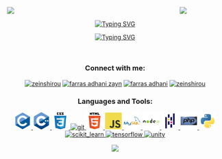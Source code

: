 <img align="left" width="20%" src="[![image](https://user-images.githubusercontent.com/112927321/189669958-bbde5188-616c-4c01-91d8-f02e90efa409.png)](https://c.tenor.com/2uuLhWVyTvwAAAAC/elysia.gif)">
<img align="right" width="20%" src="[[https://c.tenor.com/TN87_Wr7ZewAAAAd/honkai-elysia.gif](https://tenor.com/bWFvV.gif)](https://c.tenor.com/2uuLhWVyTvwAAAAC/elysia.gif)">

<br>
<p align="center">
  <a href="https://git.io/typing-svg"
     ><img src="https://readme-typing-svg.herokuapp.com?font=Fira+Code&pause=2000&color=73F7C9&center=true&width=435&lines=%F0%9F%90%B1%E2%80%8D%F0%9F%91%A4+Zen+%F0%9F%90%B1%E2%80%8D%F0%9F%91%A4;%F0%9F%90%B1%E2%80%8D%F0%9F%8F%8D+Zeinshirou+%F0%9F%90%B1%E2%80%8D%F0%9F%8F%8D" alt="Typing SVG" />
  </a>
</p>
<p align="center">
  <a href="https://git.io/typing-svg">
  <img src="https://readme-typing-svg.herokuapp.com?font=Fira+Code&duration=2000&pause=1000&color=73F7C9&center=true&width=435&lines=%F0%9F%91%8B+Welcome++%7C++%E3%81%84%E3%82%89%E3%81%A3%E3%81%97%E3%82%83%E3%81%84%E3%81%BE%E3%81%9B%E3%83%BC+%F0%9F%91%8B;%F0%9F%91%A8%E2%80%8D%F0%9F%92%BB+My+Name+Is+Zen+%F0%9F%91%A8%E2%80%8D%F0%9F%92%BB;%F0%9F%91%80+Have+A+Look+%F0%9F%91%80;%F0%9F%98%8A+And+Have+A+Nice+Day+%F0%9F%98%8A" alt="Typing SVG" />
  </a>
</p>
</br>

<h3 align="center">Connect with me:</h3>
<p align="center">
  <a href="https://twitter.com/zeinshirou" target="blank"><img align="center" src="https://raw.githubusercontent.com/rahuldkjain/github-profile-readme-generator/master/src/images/icons/Social/twitter.svg" alt="zeinshirou" height="30" width="40" /></a>
  <a href="https://linkedin.com/in/farras adhani zayn" target="blank"><img align="center" src="https://raw.githubusercontent.com/rahuldkjain/github-profile-readme-generator/master/src/images/icons/Social/linked-in-alt.svg" alt="farras adhani zayn" height="30" width="40" /></a>
  <a href="https://stackoverflow.com/users/farras adhani" target="blank"><img align="center" src="https://raw.githubusercontent.com/rahuldkjain/github-profile-readme-generator/master/src/images/icons/Social/stack-overflow.svg" alt="farras adhani" height="30" width="40" /></a>
  <a href="https://instagram.com/zeinshirou" target="blank"><img align="center" src="https://raw.githubusercontent.com/rahuldkjain/github-profile-readme-generator/master/src/images/icons/Social/instagram.svg" alt="zeinshirou" height="30" width="40" /></a>
</p>

<h3 align="center">Languages and Tools:</h3>
<p align="center"> <a href="https://www.cprogramming.com/" target="_blank" rel="noreferrer"> <img src="https://raw.githubusercontent.com/devicons/devicon/master/icons/c/c-original.svg" alt="c" width="40" height="40"/> </a> <a href="https://www.w3schools.com/cpp/" target="_blank" rel="noreferrer"> <img src="https://raw.githubusercontent.com/devicons/devicon/master/icons/cplusplus/cplusplus-original.svg" alt="cplusplus" width="40" height="40"/> </a> <a href="https://www.w3schools.com/css/" target="_blank" rel="noreferrer"> <img src="https://raw.githubusercontent.com/devicons/devicon/master/icons/css3/css3-original-wordmark.svg" alt="css3" width="40" height="40"/> </a> <a href="https://git-scm.com/" target="_blank" rel="noreferrer"> <img src="https://www.vectorlogo.zone/logos/git-scm/git-scm-icon.svg" alt="git" width="40" height="40"/> </a> <a href="https://www.w3.org/html/" target="_blank" rel="noreferrer"> <img src="https://raw.githubusercontent.com/devicons/devicon/master/icons/html5/html5-original-wordmark.svg" alt="html5" width="40" height="40"/> </a> <a href="https://developer.mozilla.org/en-US/docs/Web/JavaScript" target="_blank" rel="noreferrer"> <img src="https://raw.githubusercontent.com/devicons/devicon/master/icons/javascript/javascript-original.svg" alt="javascript" width="40" height="40"/> </a> <a href="https://www.mysql.com/" target="_blank" rel="noreferrer"> <img src="https://raw.githubusercontent.com/devicons/devicon/master/icons/mysql/mysql-original-wordmark.svg" alt="mysql" width="40" height="40"/> </a> <a href="https://nodejs.org" target="_blank" rel="noreferrer"> <img src="https://raw.githubusercontent.com/devicons/devicon/master/icons/nodejs/nodejs-original-wordmark.svg" alt="nodejs" width="40" height="40"/> </a> <a href="https://pandas.pydata.org/" target="_blank" rel="noreferrer"> <img src="https://raw.githubusercontent.com/devicons/devicon/2ae2a900d2f041da66e950e4d48052658d850630/icons/pandas/pandas-original.svg" alt="pandas" width="40" height="40"/> </a> <a href="https://www.php.net" target="_blank" rel="noreferrer"> <img src="https://raw.githubusercontent.com/devicons/devicon/master/icons/php/php-original.svg" alt="php" width="40" height="40"/> </a> <a href="https://www.python.org" target="_blank" rel="noreferrer"> <img src="https://raw.githubusercontent.com/devicons/devicon/master/icons/python/python-original.svg" alt="python" width="40" height="40"/> </a> <a href="https://scikit-learn.org/" target="_blank" rel="noreferrer"> <img src="https://upload.wikimedia.org/wikipedia/commons/0/05/Scikit_learn_logo_small.svg" alt="scikit_learn" width="40" height="40"/> </a> <a href="https://www.tensorflow.org" target="_blank" rel="noreferrer"> <img src="https://www.vectorlogo.zone/logos/tensorflow/tensorflow-icon.svg" alt="tensorflow" width="40" height="40"/> </a> <a href="https://unity.com/" target="_blank" rel="noreferrer"> <img src="https://www.vectorlogo.zone/logos/unity3d/unity3d-icon.svg" alt="unity" width="40" height="40"/> </a> </p>

<p align="center">
  <img align="center" src="https://github-readme-streak-stats.herokuapp.com?user=Zen&theme=nightowl">
</p>
